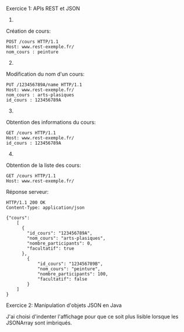 Exercice 1: APIs REST et JSON

1)
Création de cours:
```http
POST /cours HTTP/1.1
Host: www.rest-exemple.fr/
nom_cours : peinture
```

2)
Modification du nom d'un cours:
```http
PUT /123456789A/name HTTP/1.1
Host: www.rest-exemple.fr/
nom_cours : arts-plasiques
id_cours : 123456789A
```

3)
Obtention des informations du cours:
```http
GET /cours HTTP/1.1
Host: www.rest-exemple.fr/
id_cours : 123456789A
```

4)
Obtention de la liste des cours:
```http
GET /cours HTTP/1.1
Host: www.rest-exemple.fr/
```

Réponse serveur:
```http
HTTP/1.1 200 OK
Content-Type: application/json

{"cours":
    [
      {
        "id_cours": "123456789A",
        "nom_cours": "arts-plasiques",
        "nombre_participants": 0,
        "facultatif": true
      },
        {
            "id_cours": "123456789B",
            "nom_cours": "peinture",
            "nombre_participants": 100,
            "facultatif": false
        }
    ]
}
```

Exercice 2: Manipulation d'objets JSON en Java

J'ai choisi d'indenter l'affichage pour que ce soit plus lisible lorsque les JSONArray sont imbriqués.
